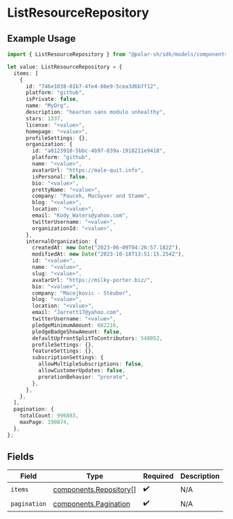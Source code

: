 # ListResourceRepository

## Example Usage

```typescript
import { ListResourceRepository } from "@polar-sh/sdk/models/components/listresourcerepository.js";

let value: ListResourceRepository = {
  items: [
    {
      id: "746e1038-01b7-4fe4-86e9-5cea3d6b7f12",
      platform: "github",
      isPrivate: false,
      name: "MyOrg",
      description: "hearten sans modulo unhealthy",
      stars: 1337,
      license: "<value>",
      homepage: "<value>",
      profileSettings: {},
      organization: {
        id: "a8123910-5bbc-4b97-839a-1918211e9418",
        platform: "github",
        name: "<value>",
        avatarUrl: "https://male-quit.info",
        isPersonal: false,
        bio: "<value>",
        prettyName: "<value>",
        company: "Paucek, MacGyver and Stamm",
        blog: "<value>",
        location: "<value>",
        email: "Kody_Waters@yahoo.com",
        twitterUsername: "<value>",
        organizationId: "<value>",
      },
      internalOrganization: {
        createdAt: new Date("2023-06-09T04:26:57.182Z"),
        modifiedAt: new Date("2023-10-18T13:51:15.254Z"),
        id: "<value>",
        name: "<value>",
        slug: "<value>",
        avatarUrl: "https://milky-porter.biz/",
        bio: "<value>",
        company: "Macejkovic - Steuber",
        blog: "<value>",
        location: "<value>",
        email: "Jarrett17@yahoo.com",
        twitterUsername: "<value>",
        pledgeMinimumAmount: 682216,
        pledgeBadgeShowAmount: false,
        defaultUpfrontSplitToContributors: 548052,
        profileSettings: {},
        featureSettings: {},
        subscriptionSettings: {
          allowMultipleSubscriptions: false,
          allowCustomerUpdates: false,
          prorationBehavior: "prorate",
        },
      },
    },
  ],
  pagination: {
    totalCount: 996883,
    maxPage: 190874,
  },
};
```

## Fields

| Field                                                            | Type                                                             | Required                                                         | Description                                                      |
| ---------------------------------------------------------------- | ---------------------------------------------------------------- | ---------------------------------------------------------------- | ---------------------------------------------------------------- |
| `items`                                                          | [components.Repository](../../models/components/repository.md)[] | :heavy_check_mark:                                               | N/A                                                              |
| `pagination`                                                     | [components.Pagination](../../models/components/pagination.md)   | :heavy_check_mark:                                               | N/A                                                              |